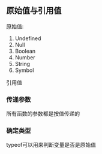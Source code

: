## 原始值与引用值
原始值:

1. Undefined
2. Null
3. Boolean
4. Number
5. String
6. Symbol

引用值

### 传递参数
所有函数的参数都是按值传递的

### 确定类型
typeof可以用来判断变量是否是原始值
